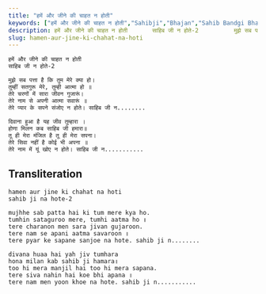 ```yaml
---
title: "हमें और जीने की चाहत न होती"
keywords: ["हमें और जीने की चाहत न होती","Sahibji","Bhajan","Sahib Bandgi Bhajan","Sant Kabir Bhajan","bhajan lyrics","साहिब बंदगी भजन","भजन"]
description: हमें और जीने की चाहत न होती       साहिब जी न होते-2          मुझे सब पत्ता है कि तुम मेरे क्या हो।       तुम्हीं सतगुरू मेरे, तुम्ही आत्मा हो ॥
slug: hamen-aur-jine-ki-chahat-na-hoti
---
```


  
    हमें और जीने की चाहत न होती  
    साहिब जी न होते-2  
  
    मुझे सब पत्ता है कि तुम मेरे क्या हो।  
    तुम्हीं सतगुरू मेरे, तुम्ही आत्मा हो ॥  
    तेरे चरणों में सारा जीवन गुजारूं।  
    तेरे नाम से अपनी आत्मा सवारूं ॥  
    तेरे प्यार के सपने संजोए न होते। साहिब जी न........  
  
    दिवाना हुआ है यह जीव तुम्हारा ।  
    होणा मिलन कब साहिब जी हमारा॥  
    तू ही मेरा मंजिल है तू ही मेरा सपना।  
    तेरे सिवा नहीं है कोई भी अपना ॥  
    तेरे नाम में यूं खोए न होते। साहिब जी न...........  


## Transliteration

  
    hamen aur jine ki chahat na hoti  
    sahib ji na hote-2  
  
    mujhhe sab patta hai ki tum mere kya ho.  
    tumhin sataguroo mere, tumhi aatma ho ॥  
    tere charanon men sara jivan gujaroon.  
    tere nam se apani aatma savaroon ॥  
    tere pyar ke sapane sanjoe na hote. sahib ji n........  
  
    divana huaa hai yah jiv tumhara  
    hona milan kab sahib ji hamara॥  
    too hi mera manjil hai too hi mera sapana.  
    tere siva nahin hai koe bhi apana ॥  
    tere nam men yoon khoe na hote. sahib ji n...........  

  